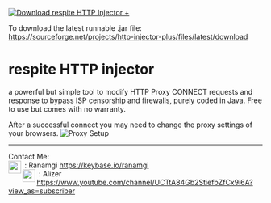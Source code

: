 <a href="https://sourceforge.net/projects/http-injector-plus/files/latest/download"><img alt="Download respite HTTP Injector +" src="https://img.shields.io/sourceforge/dd/http-injector-plus.svg" ></a>

To download the latest runnable .jar file: https://sourceforge.net/projects/http-injector-plus/files/latest/download
# respite HTTP injector
a powerful but simple tool to modify HTTP Proxy CONNECT requests and response to bypass ISP censorship and firewalls, purely coded in Java.
Free to use but comes with no warranty.

After a successful connect you may need to change the proxy settings of your browsers.
![Proxy Setup](http://alizersepicbasement.7m.pl/img/2020-07-10%2023-06-53.00_00_17_22.Still001.jpg)

---
Contact Me:<br/>
<img align="left" src="https://upload.wikimedia.org/wikipedia/commons/b/bb/Keybase_logo_official.svg" width='25'/>&nbsp;: Ranamgi
 https://keybase.io/ranamgi<br/>
<img align="left" src="https://upload.wikimedia.org/wikipedia/commons/0/09/YouTube_full-color_icon_%282017%29.svg" width='25'/>&nbsp;: Alizer
https://www.youtube.com/channel/UCTtA84Gb2StiefbZfCx9i6A?view_as=subscriber
